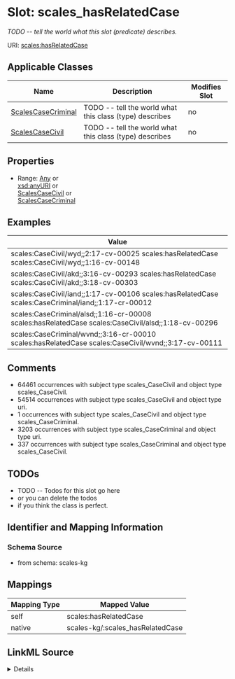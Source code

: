 

# Slot: scales_hasRelatedCase


_TODO -- tell the world what this slot (predicate) describes._





URI: [scales:hasRelatedCase](http://schemas.scales-okn.org/rdf/scales#hasRelatedCase)



<!-- no inheritance hierarchy -->





## Applicable Classes

| Name | Description | Modifies Slot |
| --- | --- | --- |
| [ScalesCaseCriminal](../classes/ScalesCaseCriminal.md) | TODO -- tell the world what this class (type) describes |  no  |
| [ScalesCaseCivil](../classes/ScalesCaseCivil.md) | TODO -- tell the world what this class (type) describes |  no  |







## Properties

* Range: [Any](../classes/Any.md)&nbsp;or&nbsp;<br />[xsd:anyURI](http://www.w3.org/2001/XMLSchema#anyURI)&nbsp;or&nbsp;<br />[ScalesCaseCivil](../classes/ScalesCaseCivil.md)&nbsp;or&nbsp;<br />[ScalesCaseCriminal](../classes/ScalesCaseCriminal.md)






## Examples

| Value |
| --- |
| scales:CaseCivil/wyd;;2:17-cv-00025 scales:hasRelatedCase scales:CaseCivil/wyd;;1:16-cv-00148 |
| scales:CaseCivil/akd;;3:16-cv-00293 scales:hasRelatedCase scales:CaseCivil/akd;;3:18-cv-00303 |
| scales:CaseCivil/iand;;1:17-cv-00106 scales:hasRelatedCase scales:CaseCriminal/iand;;1:17-cr-00012 |
| scales:CaseCriminal/alsd;;1:16-cr-00008 scales:hasRelatedCase scales:CaseCivil/alsd;;1:18-cv-00296 |
| scales:CaseCriminal/wvnd;;3:16-cr-00010 scales:hasRelatedCase scales:CaseCivil/wvnd;;3:17-cv-00111 |

## Comments

* 64461 occurrences with subject type scales_CaseCivil and object type scales_CaseCivil.
* 54514 occurrences with subject type scales_CaseCivil and object type uri.
* 1 occurrences with subject type scales_CaseCivil and object type scales_CaseCriminal.
* 3203 occurrences with subject type scales_CaseCriminal and object type uri.
* 337 occurrences with subject type scales_CaseCriminal and object type scales_CaseCivil.

## TODOs

* TODO -- Todos for this slot go here
* or you can delete the todos
* if you think the class is perfect.

## Identifier and Mapping Information







### Schema Source


* from schema: scales-kg




## Mappings

| Mapping Type | Mapped Value |
| ---  | ---  |
| self | scales:hasRelatedCase |
| native | scales-kg/:scales_hasRelatedCase |




## LinkML Source

<details>
```yaml
name: scales_hasRelatedCase
description: TODO -- tell the world what this slot (predicate) describes.
todos:
- TODO -- Todos for this slot go here
- or you can delete the todos
- if you think the class is perfect.
comments:
- 64461 occurrences with subject type scales_CaseCivil and object type scales_CaseCivil.
- 54514 occurrences with subject type scales_CaseCivil and object type uri.
- 1 occurrences with subject type scales_CaseCivil and object type scales_CaseCriminal.
- 3203 occurrences with subject type scales_CaseCriminal and object type uri.
- 337 occurrences with subject type scales_CaseCriminal and object type scales_CaseCivil.
examples:
- value: scales:CaseCivil/wyd;;2:17-cv-00025 scales:hasRelatedCase scales:CaseCivil/wyd;;1:16-cv-00148
- value: scales:CaseCivil/akd;;3:16-cv-00293 scales:hasRelatedCase scales:CaseCivil/akd;;3:18-cv-00303
- value: scales:CaseCivil/iand;;1:17-cv-00106 scales:hasRelatedCase scales:CaseCriminal/iand;;1:17-cr-00012
- value: scales:CaseCriminal/alsd;;1:16-cr-00008 scales:hasRelatedCase scales:CaseCivil/alsd;;1:18-cv-00296
- value: scales:CaseCriminal/wvnd;;3:16-cr-00010 scales:hasRelatedCase scales:CaseCivil/wvnd;;3:17-cv-00111
from_schema: scales-kg
rank: 1000
slot_uri: scales:hasRelatedCase
alias: scales_hasRelatedCase
domain_of:
- scales_CaseCivil
- scales_CaseCriminal
range: Any
any_of:
- range: uri
- range: scales_CaseCivil
- range: scales_CaseCriminal

```
</details>